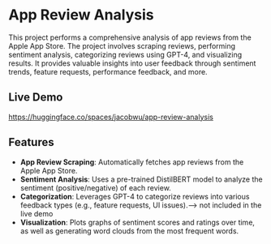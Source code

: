 # App Review Analysis

This project performs a comprehensive analysis of app reviews from the Apple App Store. The project involves scraping reviews, performing sentiment analysis, categorizing reviews using GPT-4, and visualizing results. It provides valuable insights into user feedback through sentiment trends, feature requests, performance feedback, and more.

## Live Demo
https://huggingface.co/spaces/jacobwu/app-review-analysis


## Features

- **App Review Scraping**: Automatically fetches app reviews from the Apple App Store.
- **Sentiment Analysis**: Uses a pre-trained DistilBERT model to analyze the sentiment (positive/negative) of each review.
- **Categorization**: Leverages GPT-4 to categorize reviews into various feedback types (e.g., feature requests, UI issues).--> not included in the live demo
- **Visualization**: Plots graphs of sentiment scores and ratings over time, as well as generating word clouds from the most frequent words.
